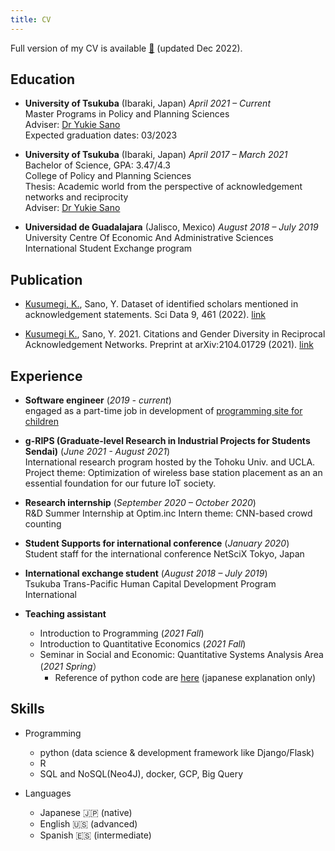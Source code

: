 ```yaml
---
title: CV
---
```


Full version of my CV is available [:paperclip:](CV.pdf) (updated Dec 2022).

## Education
- **University of Tsukuba** (Ibaraki, Japan) 	*April 2021 – Current*  
Master Programs in Policy and Planning Sciences  
Adviser: [Dr Yukie Sano](https://sites.google.com/view/sanolabo-en/home)  
Expected graduation dates: 03/2023  

- **University of Tsukuba** (Ibaraki, Japan) 	*April 2017 – March 2021*  
Bachelor of Science, GPA: 3.47/4.3  
College of Policy and Planning Sciences  
Thesis: Academic world from the perspective of acknowledgement networks and reciprocity  
Adviser: [Dr Yukie Sano](https://sites.google.com/view/sanolabo-en/home)  

- **Universidad de Guadalajara** (Jalisco, Mexico) 	*August 2018 – July 2019*  
University Centre Of Economic And Administrative Sciences  
International Student Exchange program  

## Publication

- <u>Kusumegi, K.</u>, Sano, Y. Dataset of identified scholars mentioned in acknowledgement statements. Sci Data 9, 461 (2022). [link](https://www.nature.com/articles/s41597-022-01585-y)

- <u>Kusumegi K.</u>, Sano, Y. 2021. Citations and Gender Diversity in Reciprocal Acknowledgement Networks. Preprint at arXiv:2104.01729 (2021). [link](https://arxiv.org/abs/2104.01729)



## Experience 
- **Software engineer** (*2019 - current*)  
    engaged as a part-time job in development of [programming site for children](https://www.toy-pro.net/) 

- **g-RIPS (Graduate-level Research in Industrial Projects for Students Sendai)** (*June 2021 - August 2021*)  
International research program hosted by the Tohoku Univ. and UCLA. 
Project theme: Optimization of wireless base station placement as an 
an essential foundation for our future IoT society.

- **Research internship** (*September 2020 – October 2020*)  
    R&D Summer Internship at Optim.inc
    Intern theme: CNN-based crowd counting

- **Student Supports for international conference** (*January 2020*)  
    Student staff for the international conference NetSciX Tokyo, Japan

- **International exchange student** (*August 2018 – July 2019*)  
    Tsukuba Trans-Pacific Human Capital Development Program International

- **Teaching assistant** 
    - Introduction to Programming (*2021 Fall*)
    - Introduction to Quantitative Economics (*2021 Fall*)
    - Seminar in Social and Economic: Quantitative Systems Analysis Area (*2021 Spring*） 
        - Reference of python code are [here](https://github.com/Keygoksmg/EconAnalysisPython) (japanese explanation only)


## Skills 
- Programming
    - python (data science & development framework like Django/Flask)
    - R
    - SQL and NoSQL(Neo4J), docker, GCP, Big Query

- Languages
    - Japanese :jp: (native)
    - English  :us: (advanced)
    - Spanish :es: (intermediate)
